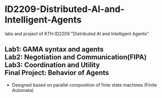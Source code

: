 # ID2209-Distributed-AI-and-Intelligent-Agents
labs and project of KTH ID2209 "Distributed AI and Intelligent Agents"

Lab1: GAMA syntax and agents  
Lab2: Negotiation and Communication(FIPA)  
Lab3: Coordination and Utility  
Final Project: Behavior of Agents
-------
  * Designed based on parallel composition of finte state machines (Finite Automata)
